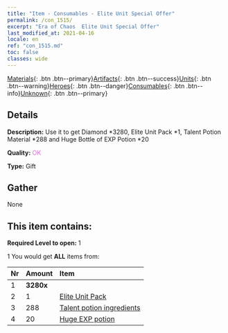 ```yaml
---
title: "Item - Consumables - Elite Unit Special Offer"
permalink: /con_1515/
excerpt: "Era of Chaos  Elite Unit Special Offer"
last_modified_at: 2021-04-16
locale: en
ref: "con_1515.md"
toc: false
classes: wide
---
```

 [Materials](/Items/){: .btn .btn--primary}[Artifacts](/Items/Artifacts/){: .btn .btn--success}[Units](/Items/Units/){: .btn .btn--warning}[Heroes](/Items/Heroes/){: .btn .btn--danger}[Consumables](/Items/Consumables/){: .btn .btn--info}[Unknown](/Items/Unknown/){: .btn .btn--primary}

## Details
 **Description:** Use it to get Diamond *3280, Elite Unit Pack *1, Talent Potion Material *288 and Huge Bottle of EXP Potion *20

 **Quality:** <span style="color: #DA70D6">OK</span>

 **Type:** Gift

## Gather

  None

## This item contains:

 **Required Level to open:** 1

 1 You would get **ALL** items  from:

  | Nr | Amount |     Item    |
  |:---|:-------|:------------|
  | 1 |  **3280x** | <i class="fas fa-gem"/> |  | 
  | 2 | 1 | [Elite Unit Pack](/Items/con_1361/) |  | 
  | 3 | 288 | [Talent potion ingredients](/Items/con_1120/) |  | 
  | 4 | 20 | [Huge EXP potion](/Items/con_703/) |  | 
